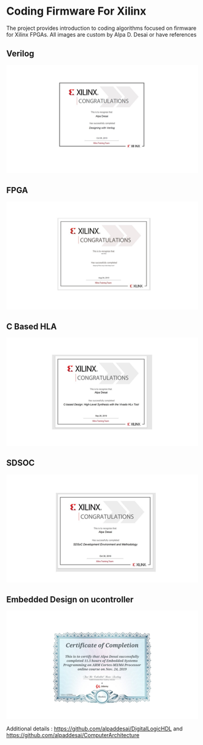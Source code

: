 # Coding Firmware For Xilinx


The project provides introduction to coding algorithms focused on firmware for Xilinx FPGAs.
All images are custom by Alpa D. Desai or have references


## Verilog
![image](Verilog.jpg)

## FPGA 
![image](DesigningFPGA.jpg)

## C Based HLA
![image](CbasedHLA.jpg)

## SDSOC
![image](SDSOC.jpg)

## Embedded Design on ucontroller
![image](EmbeddedSystemDesign.jpg)


Additional details : https://github.com/alpaddesai/DigitalLogicHDL and https://github.com/alpaddesai/ComputerArchitecture 
